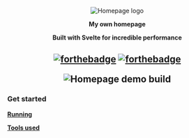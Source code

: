 <p align='center'><img src='https://raw.githubusercontent.com/Shadofer/shadofer.github.io/master/.github/assets/logo.svg' alt='Homepage logo'></p>
<p align='center'><b>My own homepage</b></p>
<p align='center'><b>Built with Svelte for incredible performance</b></p>

<h2 align='center'>

[![forthebadge](https://forthebadge.com/images/badges/powered-by-black-magic.svg)](https://forthebadge.com)
[![forthebadge](https://forthebadge.com/images/badges/open-source.svg)](https://forthebadge.com)

<img src='https://raw.githubusercontent.com/Fronvo/server/master/.github/assets/demo-build.svg' alt='Homepage demo build'>
  
</h2>

### Get started

**[Running](https://github.com/Shadofer/shadofer.github.io/blob/master/.github/markdown/RUNNING.md)**

**[Tools used](https://github.com/Shadofer/shadofer.github.io/blob/master/.github/markdown/TOOLS.md)**
